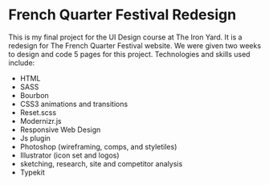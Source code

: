 # French Quarter Festival Redesign

This is my final project for the UI Design course at The Iron Yard. It is a redesign for The French Quarter Festival website.
We were given two weeks to design and code 5 pages for this project.
Technologies and skills used include: 
* HTML
* SASS
* Bourbon 
* CSS3 animations and transitions 
* Reset.scss
* Modernizr.js 
* Responsive Web Design 
* Js plugin 
* Photoshop (wireframing, comps, and styletiles) 
* Illustrator (icon set and logos) 
* sketching, research, site and competitor analysis
* Typekit

